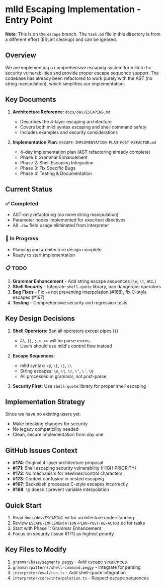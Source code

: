 # mlld Escaping Implementation - Entry Point

**Note**: This is on the `escape` branch. The `task.md` file in this directory is from a different effort (ESLint cleanup) and can be ignored.

## Overview

We are implementing a comprehensive escaping system for mlld to fix security vulnerabilities and provide proper escape sequence support. The codebase has already been refactored to work purely with the AST (no string manipulation), which simplifies our implementation.

## Key Documents

1. **Architecture Reference**: `docs/dev/ESCAPING.md`
   - Describes the 4-layer escaping architecture
   - Covers both mlld syntax escaping and shell command safety
   - Includes examples and security considerations

2. **Implementation Plan**: `ESCAPE-IMPLEMENTATION-PLAN-POST-REFACTOR.md`
   - 4-day implementation plan (AST refactoring already complete)
   - Phase 1: Grammar Enhancement
   - Phase 2: Shell Escaping Integration
   - Phase 3: Fix Specific Bugs
   - Phase 4: Testing & Documentation

## Current Status

### ✅ Completed
- AST-only refactoring (no more string manipulation)
- Parameter nodes implemented for exec/text directives
- All `.raw` field usage eliminated from interpreter

### 🚧 In Progress
- Planning and architecture design complete
- Ready to start implementation

### 📋 TODO
1. **Grammar Enhancement** - Add string escape sequences (`\n`, `\t`, etc.)
2. **Shell Security** - Integrate `shell-quote` library, ban dangerous operators
3. **Bug Fixes** - Fix `\@` not preventing interpolation (#168), fix C-style escapes (#167)
4. **Testing** - Comprehensive security and regression tests

## Key Design Decisions

1. **Shell Operators**: Ban all operators except pipes (`|`)
   - `&&`, `||`, `;`, `>`, `>>` will be parse errors
   - Users should use mlld's control flow instead

2. **Escape Sequences**:
   - mlld syntax: `\@`, `\[`, `\]`, `\\`
   - String escapes: `\n`, `\t`, `\r`, `\"`, `\'`, `\0`
   - All processed in grammar, not post-parse

3. **Security First**: Use `shell-quote` library for proper shell escaping

## Implementation Strategy

Since we have no existing users yet:
- Make breaking changes for security
- No legacy compatibility needed
- Clean, secure implementation from day one

## GitHub Issues Context

- **#174**: Original 4-layer architecture proposal
- **#171**: Shell escaping security vulnerability (HIGH PRIORITY)
- **#172**: No mechanism for newlines/control characters
- **#173**: Context confusion in nested escaping
- **#167**: Backslash processes C-style escapes incorrectly
- **#168**: `\@` doesn't prevent variable interpolation

## Quick Start

1. Read `docs/dev/ESCAPING.md` for architecture understanding
2. Review `ESCAPE-IMPLEMENTATION-PLAN-POST-REFACTOR.md` for tasks
3. Start with Phase 1: Grammar Enhancement
4. Focus on security (issue #171) as highest priority

## Key Files to Modify

1. `grammar/base/segments.peggy` - Add escape sequences
2. `grammar/patterns/shell-command.peggy` - Integrate for parsing
3. `interpreter/eval/run.ts` - Add shell-quote integration
4. `interpreter/core/interpolation.ts` - Respect escape sequences